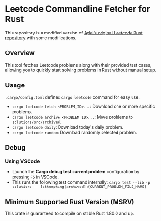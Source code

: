 # Leetcode Commandline Fetcher for Rust

This repository is a modified version of [Aylei’s original Leetcode Rust repository](https://github.com/aylei/leetcode-rust) with some modifications.

## Overview

This tool fetches Leetcode problems along with their provided test cases, allowing you to quickly start solving problems in Rust without manual setup.

## Usage

`.cargo/config.toml` defines `cargo leetcode` command for easy use.

- `cargo leetcode fetch <PROBLEM_ID>...`: Download one or more specific problems.
- `cargo leetcode archive <PROBLEM_ID>...`: Move problems to `solutions/src/archived`.
- `cargo leetcode daily`: Download today's daily problem.
- `cargo leetcode random`: Download randomly selected problem.

## Debug

### Using VSCode

- Launch the **Cargo debug test current problem** configuration by pressing `F5` in VSCode.
- This runs the following test command internally:
  `cargo test --lib -p solutions -- [attempting|archived]:{CURRENT_PROBLEM_FILE_NAME}`

## Minimum Supported Rust Version (MSRV)

This crate is guaranteed to compile on stable Rust 1.80.0 and up.

[^1]: https://support.leetcode.com/hc/en-us/articles/360011833974-What-are-the-environments-for-the-programming-languages
